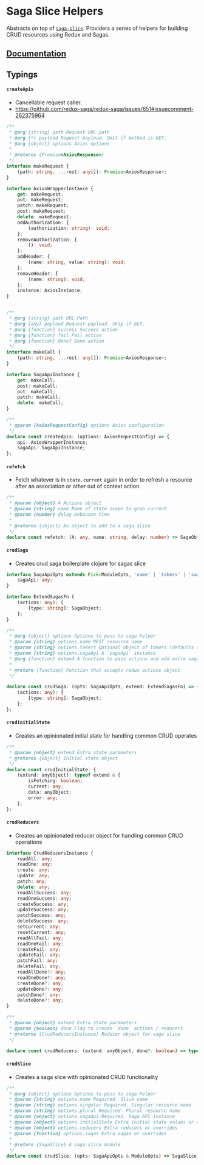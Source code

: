 # Saga Slice Helpers

Abstracts on top of [`saga-slice`](https://github.com/damusix/saga-slice). Providers a series of helpers for building CRUD resources using Redux and Sagas.

## [Documentation](https://miami-dev-shop.gitbook.io/saga-slice-helpers/)

## Typings


#### `createApis`
 * Cancellable request caller.
 * https://github.com/redux-saga/redux-saga/issues/651#issuecomment-262375964

```ts
/**
 * @arg {string} path Request URL path
 * @arg {*} payload Request payload. Omit if method is GET.
 * @arg {object} options Axios options
 *
 * @returns {Promise<AxiosResponse>}
 */
interface makeRequest {
    (path: string, ...rest: any[]): Promise<AxiosResponse>;
}

interface AxiosWrapperInstance {
    get: makeRequest;
    put: makeRequest;
    patch: makeRequest;
    post: makeRequest;
    delete: makeRequest;
    addAuthorization: {
        (authorization: string): void;
    };
    removeAuthorization: {
        (): void;
    };
    addHeader: {
        (name: string, value: string): void;
    };
    removeHeader: {
        (name: string): void;
    };
    instance: AxiosInstance;
}


/**
 * @arg {string} path URL Path
 * @arg {any} payload Request payload. Skip if GET.
 * @arg {function} success Success action
 * @arg {function} fail Fail action
 * @arg {function} done? Done action
 */
interface makeCall {
    (path: string, ...rest: any[]): Promise<AxiosResponse>;
}

interface SagaApiInstance {
    get: makeCall;
    post: makeCall;
    put: makeCall;
    patch: makeCall;
    delete: makeCall;
}

/**
 * @param {AxiosRequestConfig} options Axios configuration
 */
declare const createApis: (options: AxiosRequestConfig) => {
    api: AxiosWrapperInstance;
    sagaApi: SagaApiInstance;
};
```


#### `refetch`
* Fetch whatever is in `state.current` again in order to refresh a resource after an association or other out of context action.
```ts
/**
 * @param {object} A Actions object
 * @param {string} name Name of state scope to grab current
 * @param {number} delay Debounce time
 *
 * @returns {object} An object to add to a saga slice
 */
declare const refetch: (A: any, name: string, delay: number) => SagaObject;

```



#### `crudSaga`

* Creates crud saga boilerplate clojure for sagas slice

```ts
interface SagaApiOpts extends Pick<ModuleOpts, 'name' | 'takers' | 'sagas'> {
    sagaApi: any;
}

interface ExtendSagasFn {
    (actions: any): {
        [type: string]: SagaObject;
    };
}

/**
 * @arg {object} options Options to pass to saga helper
 * @param {string} options.name REST resource name
 * @param {string} options.takers Optional object of takers (defaults to `takeEvery`). Can be string `takeLatest`.
 * @param {string} options.sagaApi A `sagaApi` instance
 * @arg {function} extend A function to pass actions and add extra sagas
 *
 * @return {function} Function that accepts redux actions object
 */

declare const crudSaga: (opts: SagaApiOpts, extend: ExtendSagasFn) => {
    (actions: any): {
        [type: string]: SagaObject;
    };
};
```

#### `crudInitialState`

* Creates an opinionated initial state for handling common CRUD operates

```ts
/**
 * @param {object} extend Extra state parameters
 * @returns {object} Initial state object
 */
declare const crudInitialState: {
    (extend: anyObject): typeof extend & {
        isFetching: boolean;
        current: any;
        data: anyObject;
        error: any;
    };
};

```


#### `crudReducers`

* Creates an opinionated reducer object for handling common CRUD operations

```ts
interface CrudReducersInstance {
    readAll: any;
    readOne: any;
    create: any;
    update: any;
    patch: any;
    delete: any;
    readAllSuccess: any;
    readOneSuccess: any;
    createSuccess: any;
    updateSuccess: any;
    patchSuccess: any;
    deleteSuccess: any;
    setCurrent: any;
    resetCurrent: any;
    readAllFail: any;
    readOneFail: any;
    createFail: any;
    updateFail: any;
    patchFail: any;
    deleteFail: any;
    readAllDone?: any;
    readOneDone?: any;
    createDone?: any;
    updateDone?: any;
    patchDone?: any;
    deleteDone?: any;
}

/**
 * @param {object} extend Extra state parameters
 * @param {boolean} done Flag to create `done` actions / reducers
 * @returns {CrudReducersInstance} Reducer object for saga slice
 */

declare const crudReducers: (extend: anyObject, done?: boolean) => typeof extend & CrudReducersInstance;
```


#### `crudSlice`

* Creates a saga slice with opinionated CRUD functionality

```ts
/**
 * @arg {object} options Options to pass to saga helper
 * @param {string} options.name Required. Slice name
 * @param {string} options.singular Required. Singular resource name
 * @param {string} options.plural Required. Plural resource name
 * @param {object} options.sagaApi Required. Saga API instance
 * @param {object} options.initialState Extra initial state values or overrides
 * @param {object} options.reducers Extra reducers or overrides
 * @param {function} options.sagas Extra sagas or overrides
 *
 * @return {SagaSlice} A saga slice module
 */
declare const crudSlice: (opts: SagaApiOpts & ModuleOpts) => SagaSlice;
```